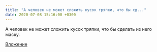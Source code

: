 ```yaml
---
title: "А человек не может сложить кусок тряпки, что бы сд..."
date: 2020-07-08 15:16:00 +0300
---
```


А человек не может сложить кусок тряпки, что бы сделать из него маску.

[Вложение](https://vk.com/photo41076938_457246968)
